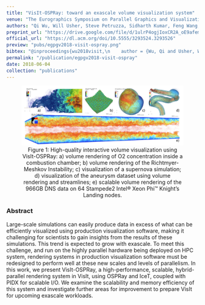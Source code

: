 ```yaml
---
title: "VisIt-OSPRay: toward an exascale volume visualization system"
venue: "The Eurographics Symposium on Parallel Graphics and Visualization (EGPGV)"
authors: "Qi Wu, Will Usher, Steve Petruzza, Sidharth Kumar, Feng Wang, Ingo Wald, Valerio Pascucci, and Charles D. Hansen"
preprint_url: "https://drive.google.com/file/d/1ulrP4ogjIoxCR2A_oE9afemqhyK04lLA/view?usp=sharing"
official_url: "https://dl.acm.org/doi/10.5555/3293524.3293526"
preview: "pubs/egpgv2018-visit-ospray.png"
bibtex: "@inproceedings{wu2018visit,\n    author = {Wu, Qi and Usher, Will and Petruzza, Steve and Kumar, Sidharth and Wang, Feng and Wald, Ingo and Pascucci, Valerio and Hansen, Charles D.},\n    title = {{VisIt-OSPRay}: Toward an Exascale Volume Visualization System},\n    year = {2018},\n    publisher = {Eurographics Association},\n    address = {Goslar, DEU},\n    booktitle = {Proceedings of the Symposium on Parallel Graphics and Visualization},\n    pages = {13–24},\n    numpages = {12},\n    location = {Brno, Czech Republic},\n    series = {EGPGV '18}\n}"
permalink: "/publication/egpgv2018-visit-ospray"
date: 2018-06-04
collection: "publications"
---
```


<figure><img src="/images/pubs/egpgv2018-visit-ospray-teaser.png" alt="image"><figcaption align = "center">Figure 1: High-quality interactive volume visualization using VisIt-OSPRay: a) volume rendering of O2 concentration inside a combustion chamber; b) volume rendering of the Richtmyer-Meshkov Instability; c) visualization of a supernova simulation; d) visualization of the aneurysm dataset using volume rendering and streamlines; e) scalable volume rendering of the 966GB DNS data on 64 Stampede2 Intel® Xeon Phi™ Knight’s Landing nodes.</figcaption></figure>

<!-- 
<figure>
<img src="/images/pubs/egpgv2018-visit-ospray-teaser.png" alt="image">
<figcaption align = "center">Figure 1: High-quality interactive volume visualization using VisIt-OSPRay: a) volume rendering of O2 concentration inside a combustion chamber; b) volume rendering of the Richtmyer-Meshkov Instability; c) visualization of a supernova simulation; d) visualization of the aneurysm dataset using volume rendering and streamlines; e) scalable volume rendering of the
966GB DNS data on 64 Stampede2 Intel® Xeon Phi™ Knight’s Landing nodes.</figcaption>
</figure> -->


### Abstract

Large-scale simulations can easily produce data in excess of what can be efficiently visualized using production visualization software, making it challenging for scientists to gain insights from the results of these simulations. This trend is expected to grow with exascale. To meet this challenge, and run on the highly parallel hardware being deployed on HPC system, rendering systems in production visualization software must be redesigned to perform well at these new scales and levels of parallelism. In this work, we present VisIt-OSPRay, a high-performance, scalable, hybrid-parallel rendering system in VisIt, using OSPRay and IceT, coupled with PIDX for scalable I/O. We examine the scalability and memory efficiency of this system and investigate further areas for improvement to prepare VisIt for upcoming exascale workloads.